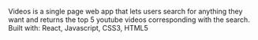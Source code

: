 Videos is a single page web app that lets users search for anything they want and returns the top 5 youtube videos corresponding with the search. 
Built with: React, Javascript, CSS3, HTML5